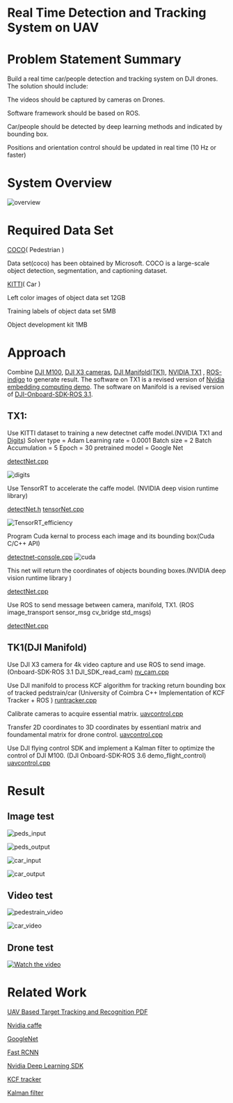 # Real Time Detection and Tracking System on UAV

# Problem Statement Summary
Build a real time car/people detection and tracking system on DJI drones. The solution should include:

The videos should be captured by cameras on Drones. 

Software framework should be based on ROS.

Car/people should be detected by deep learning methods and indicated by bounding box.

Positions and orientation control should be updated in real time (10 Hz or faster)

# System Overview

![overview](result/overview.png)

# Required Data Set

[COCO](http://cocodataset.org/#download)( Pedestrian )

Data set(coco) has been obtained by Microsoft. COCO is a large-scale object detection, segmentation, and captioning dataset.

[KITTI](http://www.cvlibs.net/datasets/kitti/eval_object.php)( Car )

Left color images of object data set 12GB 

Training labels of object data set 5MB 

Object development kit  1MB

# Approach
Combine [DJI M100](https://www.dji.com/matrice100), [DJI X3 cameras](https://www.dji.com/zenmuse-x3), [DJI Manifold(TK1)](https://www.dji.com/manifold), [NVIDIA TX1](https://developer.nvidia.com/embedded/buy/jetson-tx1-devkit) , [ROS-indigo](http://wiki.ros.org/indigo) to generate result. The software on TX1 is a revised version of [Nvidia embedding computing demo](https://developer.nvidia.com/embedded/twodaystoademo). The software on Manifold is a revised version of [DJI-Onboard-SDK-ROS 3.1](https://github.com/dji-sdk/Onboard-SDK-ROS/tree/3.1).

## TX1:
Use KITTI dataset to training a new detectnet caffe model.(NVIDIA TX1 and [Digits](https://github.com/NVIDIA/DIGITS/blob/master/docs/GettingStarted.md))  Solver type = Adam  Learning rate = 0.0001  Batch size = 2  Batch Accumulation = 5 Epoch = 30 pretrained model = Google Net

[detectNet.cpp](tx1/src/jetson/detectNet.cpp)

![digits](result/digits.png)

Use TensorRT to accelerate the caffe model. (NVIDIA deep vision runtime library)

[detectNet.h](tx1/src/jetson/detectNet.h)
[tensorNet.cpp](tx1/src/jetson/tensorNet.cpp)

![TensorRT_efficiency](result/TensorRT_efficiency.png)

Program Cuda kernal to process each image and its bounding box(Cuda C/C++ API)

[detectnet-console.cpp](tx1/src/jetson/detectnet-console/detectnet-console.cpp)
![cuda](result/cuda.png)

This net will return the coordinates of objects bounding boxes.(NVIDIA deep vision runtime library )

[detectNet.cpp](tx1/src/jetson/detectNet.cpp)

Use ROS to send message between camera, manifold, TX1. (ROS image_transport sensor_msg cv_bridge std_msgs)

[detectNet.cpp](tx1/src/jetson/detectNet.cpp)

## TK1(DJI Manifold)
Use DJI X3 camera for 4k video capture and use ROS to send image.(Onboard-SDK-ROS 3.1 DJI_SDK_read_cam)
[nv_cam.cpp](tk1/rosdji_sdk/src/Onboard-SDK-ROS-3.1/dji_sdk_read_cam/src/nv_cam.cpp)

Use DJI manifold to process KCF algorithm for tracking return bounding box of tracked pedstrain/car (University of Coimbra C++ Implementation of KCF Tracker + ROS )
[runtracker.cpp](tk1/rosdji_sdk/src/Onboard-SDK-ROS-3.1/kcf_detect/src/runtracker.cpp)

Calibrate cameras to acquire essential matrix.
[uavcontrol.cpp](tk1/rosdji_sdk/src/Onboard-SDK-ROS-3.1/uavcontrol/src/uavcontrol.cpp)

Transfer 2D coordinates to 3D coordinates by essentianl matrix and foundamental matrix for drone control.
[uavcontrol.cpp](tk1/rosdji_sdk/src/Onboard-SDK-ROS-3.1/uavcontrol/src/uavcontrol.cpp)

Use DJI flying control SDK and implement a Kalman filter to optimize the control of DJI M100. (DJI Onboard-SDK-ROS 3.6 demo_flight_control)
[uavcontrol.cpp](tk1/rosdji_sdk/src/Onboard-SDK-ROS-3.1/uavcontrol/src/uavcontrol.cpp)

# Result
## Image test
![peds_input](result/peds_input.jpg)

![peds_output](result/peds_output.jpg)

![car_input](result/car_input.jpg)

![car_output](result/car_output.jpg)

## Video test
![pedestrain_video](result/pedestrain_video.gif)

![car_video](result/car_video.gif)

## Drone test

[![Watch the video](result/uav_video.gif)](https://youtu.be/V81YuV52Tu8)

# Related Work
[UAV Based Target Tracking and Recognition PDF](https://ieeexplore.ieee.org/document/7849521/)

[Nvidia caffe](https://github.com/NVIDIA/caffe)

[GoogleNet](https://github.com/BVLC/caffe/tree/master/models/bvlc_googlenet)

[Fast RCNN](https://github.com/rbgirshick/fast-rcnn)

[Nvidia Deep Learning SDK](https://developer.nvidia.com/tensorrt)

[KCF tracker](https://github.com/joaofaro/KCFcpp)

[Kalman filter](https://github.com/hmartiro/kalman-cpp)










